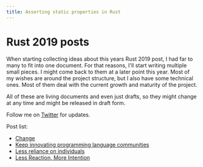 ```yaml
---
title: Asserting static properties in Rust
---
```


# Rust 2019 posts

When starting collecting ideas about this years Rust 2019 post, I had far to many to fit into one document. For that reasons, I'll start writing multiple small pieces. I might come back to them at a later point this year. Most of my wishes are around the project structure, but I also have some technical ones. Most of them deal with the current growth and maturity of the project.

All of these are living documents and even just drafts, so they might change at any time and might be released in draft form.

Follow me on [Twitter](https://twitter.com/argorak) for updates.

Post list:

* [Change](https://yakshav.es/rust-2019-change)
* [Keep innovating programming language communities](https://yakshav.es/rust-2019-keep-innovating-programming-language-communities)
* [Less reliance on individuals](https://yakshav.es/rust-2019-less-reliance-on-individuals)
* [Less Reaction, More Intention](https://yakshav.es/rust-2019-less-reaction-more-intention)